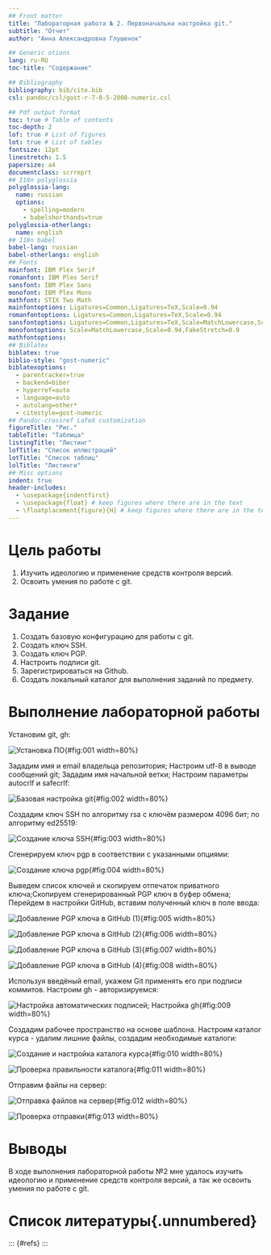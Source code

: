 ```yaml
---
## Front matter
title: "Лабораторная работа № 2. Первоначальна настройка git."
subtitle: "Отчет"
author: "Анна Александровна Глушенок"

## Generic otions
lang: ru-RU
toc-title: "Содержание"

## Bibliography
bibliography: bib/cite.bib
csl: pandoc/csl/gost-r-7-0-5-2008-numeric.csl

## Pdf output format
toc: true # Table of contents
toc-depth: 2
lof: true # List of figures
lot: true # List of tables
fontsize: 12pt
linestretch: 1.5
papersize: a4
documentclass: scrreprt
## I18n polyglossia
polyglossia-lang:
  name: russian
  options:
	- spelling=modern
	- babelshorthands=true
polyglossia-otherlangs:
  name: english
## I18n babel
babel-lang: russian
babel-otherlangs: english
## Fonts
mainfont: IBM Plex Serif
romanfont: IBM Plex Serif
sansfont: IBM Plex Sans
monofont: IBM Plex Mono
mathfont: STIX Two Math
mainfontoptions: Ligatures=Common,Ligatures=TeX,Scale=0.94
romanfontoptions: Ligatures=Common,Ligatures=TeX,Scale=0.94
sansfontoptions: Ligatures=Common,Ligatures=TeX,Scale=MatchLowercase,Scale=0.94
monofontoptions: Scale=MatchLowercase,Scale=0.94,FakeStretch=0.9
mathfontoptions:
## Biblatex
biblatex: true
biblio-style: "gost-numeric"
biblatexoptions:
  - parentracker=true
  - backend=biber
  - hyperref=auto
  - language=auto
  - autolang=other*
  - citestyle=gost-numeric
## Pandoc-crossref LaTeX customization
figureTitle: "Рис."
tableTitle: "Таблица"
listingTitle: "Листинг"
lofTitle: "Список иллюстраций"
lotTitle: "Список таблиц"
lolTitle: "Листинги"
## Misc options
indent: true
header-includes:
  - \usepackage{indentfirst}
  - \usepackage{float} # keep figures where there are in the text
  - \floatplacement{figure}{H} # keep figures where there are in the text
---
```


# Цель работы

1. Изучить идеологию и применение средств контроля версий.
2. Освоить умения по работе с git.

# Задание

1. Создать базовую конфигурацию для работы с git.
2. Создать ключ SSH.
3. Создать ключ PGP.
4. Настроить подписи git.
5. Зарегистрироваться на Github.
6. Создать локальный каталог для выполнения заданий по предмету.

# Выполнение лабораторной работы

Установим git, gh: 

![Установка ПО](image/1.PNG){#fig:001 width=80%}

Зададим имя и email владельца репозитория; Настроим utf-8 в выводе сообщений git; Зададим имя начальной ветки; Настроим параметры autocrlf и safecrlf:

![Базовая настройка git](image/2.PNG){#fig:002 width=80%}

Создадим ключ SSH по алгоритму rsa с ключём размером 4096 бит; по алгоритму ed25519: 

![Создание ключа SSH](image/3.PNG){#fig:003 width=80%}

Сгенерируем ключ pgp в соответствии с указанными опциями:

![Создание ключа pgp](image/4.PNG){#fig:004 width=80%}

Выведем список ключей и скопируем отпечаток приватного ключа;Cкопируем сгенерированный PGP ключ в буфер обмена; Перейдем в настройки GitHub, вставим полученный ключ в поле ввода: 

![Добавление PGP ключа в GitHub (1)](image/5.PNG){#fig:005 width=80%}

![Добавление PGP ключа в GitHub (2)](image/6.PNG){#fig:006 width=80%}

![Добавление PGP ключа в GitHub (3)](image/7.PNG){#fig:007 width=80%}

![Добавление PGP ключа в GitHub (4)](image/8.PNG){#fig:008 width=80%}

Используя введёный email, укажем Git применять его при подписи коммитов. Настроим gh - авторизируемся: 

![Настройка автоматических подписей; Настройка gh](image/9.PNG){#fig:009 width=80%}

Создадим рабочее пространство на основе шаблона. Настроим каталог курса - удалим лишние файлы, создадим необходимые каталоги:

![Создание и настройка каталога курса](image/10.PNG){#fig:010 width=80%}

![Проверка правильности каталога](image/11.PNG){#fig:011 width=80%}

Отправим файлы на сервер: 

![Отправка файлов на сервер](image/12.PNG){#fig:012 width=80%}

![Проверка отправки](image/13.PNG){#fig:013 width=80%}

# Выводы

В ходе выполнения лабораторной работы №2 мне удалось изучить идеологию и применение средств контроля версий, а так же освоить умения по работе с git.

# Список литературы{.unnumbered}

::: {#refs}
:::
